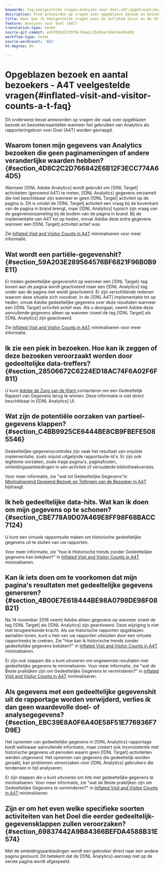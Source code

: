 ```yaml
---
keywords: faq;veelgestelde vragen;analyses voor doel;a4T;opgeblazen;bezoek;bezoeker;gedeeltelijke hit;wees;wees;gedeeltelijk geraakt
description: Vind antwoorden op vragen over opgeblazen bezoek en bezoekersaantallen wanneer het gebruiken van Analytics voor Doel (A4T). Leer hoe u "gedeeltelijke gegevens" minimaliseert.
title: Waar kan ik Veelgestelde vragen over de Inflated Visit en de Tellingen van de Bezoeker met A4T vinden?
feature: Analyses voor doel (A4T)
translation-type: tm+mt
source-git-commit: e45f0d2d2370f9c7aba2c2bd26afdd4c0e401db8
workflow-type: tm+mt
source-wordcount: '661'
ht-degree: 0%

---
```



# Opgeblazen bezoek en aantal bezoekers - A4T veelgestelde vragen{#inflated-visit-and-visitor-counts-a-t-faq}

Dit onderwerp bevat antwoorden op vragen die vaak over opgeblazen bezoek en bezoekersaantallen wanneer het gebruiken van Analytics als rapporteringsbron voor Doel (A4T) worden gevraagd.

## Waarom tonen mijn gegevens van Analytics bezoeken die geen paginameningen of andere veranderlijke waarden hebben? {#section_4D8C2C2D766842E6B12F3ECC774A64D5}

Wanneer [!DNL Adobe Analytics] wordt gebruikt om [!DNL Target] activiteiten (genoemd A4T) te meten, [!DNL Analytics] gegevens verzamelt die niet beschikbaar zijn wanneer er geen [!DNL Target] activiteit op de pagina is. Dit is omdat de [!DNL Target] activiteit een vraag bij de bovenkant van de pagina in brand brengt, maar [!DNL Analytics] typisch zijn vraag van de gegevensinzameling bij de bodem van de pagina in brand. Bij de implementatie van A4T tot op heden, omvat Adobe deze extra gegevens wanneer een [!DNL Target] activiteit actief was.

Zie [Inflated Visit and Visitor Counts in A4T](/help/c-integrating-target-with-mac/a4t/c-a4t-troubleshooting/minimizing-inflated-visit-and-visitor-counts-a4t.md#concept_A515C2DE126E44B6AD97754C2C6D5235) minimaliseren voor meer informatie.

## Wat wordt een partiële-gegevenshit? {#section_59A203E289564576BF6821F96B0B9E11}

Er treden gedeeltelijke-gegevenshit op wanneer een [!DNL Target]-tag boven aan de pagina wordt geactiveerd maar een [!DNL Analytics]-tag onder aan de pagina niet wordt geactiveerd. Er zijn verschillende redenen waarom deze situatie zich voordoet. In de [!DNL A4T] implementatie tot op heden, omvat Adobe gedeeltelijke gegevens over deze resultaten wanneer een [!DNL Target] activiteit actief was. Als u doorgaat, neemt Adobe deze aanvullende gegevens alleen op wanneer zowel de tag [!DNL Target] als [!DNL Analytics] zijn geactiveerd.

Zie [Inflated Visit and Visitor Counts in A4T](/help/c-integrating-target-with-mac/a4t/c-a4t-troubleshooting/minimizing-inflated-visit-and-visitor-counts-a4t.md#concept_A515C2DE126E44B6AD97754C2C6D5235) minimaliseren voor meer informatie.

## Ik zie een piek in bezoeken. Hoe kan ik zeggen of deze bezoeken veroorzaakt worden door gedeeltelijke data-treffers? {#section_28506672C6224ED18AC74F6A02F6F811}

U kunt [Adobe de Zorg van de Klant ](/help/cmp-resources-and-contact-information.md#reference_ACA3391A00EF467B87930A450050077C) contacteren om een Gedeeltelijk Rapport van Gegevens terug te winnen. Deze informatie is niet direct beschikbaar in [!DNL Analytics] UI.

## Wat zijn de potentiële oorzaken van partieel-gegevens klappen? {#section_C4BB9925CE6444BE8CB9FBEFE5085546}

Gedeeltelijke-gegevenscontroles zijn vaak het resultaat van onjuiste implementatie, zoals onjuist uitgelijnde rapportsuite-id&#39;s. Er zijn ook legitieme oorzaken, zoals trage pagina&#39;s, paginafouten, omleidingsaanbiedingen in een activiteit of verouderde bibliotheekversies.

Voor meer informatie, zie &quot;wat tot Gedeeltelijke Gegevens&quot;in [Minimaliserend Geopend Bezoek en Tellingen van de Bezoeker in A4T](/help/c-integrating-target-with-mac/a4t/c-a4t-troubleshooting/minimizing-inflated-visit-and-visitor-counts-a4t.md#concept_A515C2DE126E44B6AD97754C2C6D5235) bijdraagt.

## Ik heb gedeeltelijke data-hits. Wat kan ik doen om mijn gegevens op te schonen? {#section_CBE778A9D07A469E8FF98F68BACC7124}

U kunt een virtuele rapportsuite maken om historische gedeeltelijke gegevens uit te sluiten van uw rapporten.

Voor meer informatie, zie &quot;hoe ik Historische trends zonder Gedeeltelijke gegevens kan bekijken?&quot; in [Inflated Visit and Visitor Counts in A4T](/help/c-integrating-target-with-mac/a4t/c-a4t-troubleshooting/minimizing-inflated-visit-and-visitor-counts-a4t.md#concept_A515C2DE126E44B6AD97754C2C6D5235) minimaliseren.

## Kan ik iets doen om te voorkomen dat mijn pagina&#39;s resultaten met gedeeltelijke gegevens genereren? {#section_4B00E7E618444BE98A0798DE98F08B21}

Na 14 november 2016 neemt Adobe alleen gegevens op wanneer zowel de tag [!DNL Target] als [!DNL Analytics] zijn geactiveerd. Deze wijziging is niet met terugwerkende kracht. Als uw historische rapporten opgeblazen aantallen tonen, kunt u hen van uw rapporten uitsluiten door een virtuele rapportreeks te creëren. Zie &quot;Hoe kan ik historische trends zonder gedeeltelijke gegevens bekijken?&quot; in [Inflated Visit and Visitor Counts in A4T](/help/c-integrating-target-with-mac/a4t/c-a4t-troubleshooting/minimizing-inflated-visit-and-visitor-counts-a4t.md#concept_A515C2DE126E44B6AD97754C2C6D5235) minimaliseren.

Er zijn ook stappen die u kunt uitvoeren om ongewenste resultaten met gedeeltelijke gegevens te minimaliseren. Voor meer informatie, zie &quot;wat de Beste praktijken zijn om Gedeeltelijke Gegevens te verminderen?&quot; in [Inflated Visit and Visitor Counts in A4T](/help/c-integrating-target-with-mac/a4t/c-a4t-troubleshooting/minimizing-inflated-visit-and-visitor-counts-a4t.md#concept_A515C2DE126E44B6AD97754C2C6D5235) minimaliseren.

## Als gegevens met een gedeeltelijke gegevenshit uit de rapportage worden verwijderd, verlies ik dan geen waardevolle doel- of analysegegevens? {#section_EBC39E8A0F6A40E58F51E776936F7D9E}

Het opnemen van gedeeltelijke gegevens in [!DNL Analytics]-rapportage biedt weliswaar aanvullende informatie, maar creëert ook inconsistentie met historische gegevens uit perioden waarin geen [!DNL Target]-activiteiten werden uitgevoerd. Het opnemen van gegevens die gedeeltelijk worden geraakt, kan problemen veroorzaken voor [!DNL Analytics] gebruikers die tendensen in tijd analyseren.

Er zijn stappen die u kunt uitvoeren om hits met gedeeltelijke gegevens te minimaliseren. Voor meer informatie, zie &quot;wat de Beste praktijken zijn om Gedeeltelijke Gegevens te verminderen?&quot; in [Inflated Visit and Visitor Counts in A4T](/help/c-integrating-target-with-mac/a4t/c-a4t-troubleshooting/minimizing-inflated-visit-and-visitor-counts-a4t.md#concept_A515C2DE126E44B6AD97754C2C6D5235) minimaliseren.

## Zijn er om het even welke specifieke soorten activiteiten van het Doel die eerder gedeeltelijk-gegevensklappen zullen veroorzaken? {#section_69837442A9B84366BEFDA4588B31E574}

Met de omleidingsaanbiedingen wordt een gebruiker direct naar een andere pagina gestuurd. Dit betekent dat de [!DNL Analytics]-aanroep niet op de eerste pagina wordt afgespeeld.
